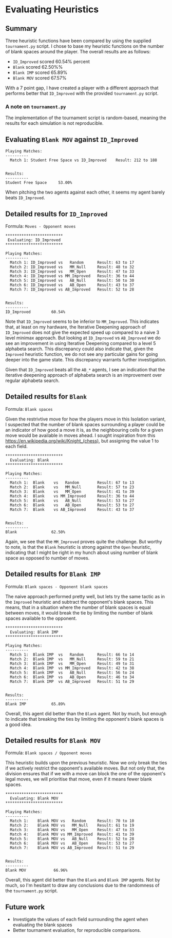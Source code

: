 # Evaluating Heuristics

## Summary
Three heuristic functions have been compared by using the supplied `tournament.py` script. I chose to base my heuristic functions on the number of blank spaces around the player. The overall results are as follows:

* `ID_Improved` scored 60.54% percent
* `Blank` scored 62.50%% 
* `Blank IMP` scored 65.89%
* `Blank MOV` scored 67.57%

With a 7 point gap, I have created a player with a different approach that performs better that `ID_Improved` with the provided `tournament.py` script. 

### A note on `tournament.py`
The implementation of the tournament script is random-based, meaning the results for each simulation is not reproducible.

## Evaluating  `Blank MOV` against `ID_Improved` 
```
Playing Matches:
----------
  Match 1: Student Free Space vs ID_Improved 	Result: 212 to 188


Results:
----------
Student Free Space     53.00%
```

When pitching the two agents against each other, it seems my agent barely beats `ID_Improved`. 


## Detailed results for `ID_Improved`
Formula: `Moves - Opponent moves`

```
*************************
 Evaluating: ID_Improved
*************************

Playing Matches:
----------
  Match 1: ID_Improved vs   Random    	Result: 63 to 17
  Match 2: ID_Improved vs   MM_Null   	Result: 48 to 32
  Match 3: ID_Improved vs   MM_Open   	Result: 47 to 33
  Match 4: ID_Improved vs MM_Improved 	Result: 36 to 44
  Match 5: ID_Improved vs   AB_Null   	Result: 50 to 30
  Match 6: ID_Improved vs   AB_Open   	Result: 43 to 37
  Match 7: ID_Improved vs AB_Improved 	Result: 52 to 28


Results:
----------
ID_Improved         60.54%
```
Note that `ID_Improved` seems to be inferior to `MM_Improved`. This indicates that, at least on my hardware, the Iterative Deepening approach of `ID_Improved` does not give the expected speed up compared to a naive 3 level minimax approach. But looking at `ID_Improved` vs `AB_Improved` we do see an improvement in using Iterative Deepening compared to a level 5 alphabeta search. This discrepancy could also indicate that, given the `Improved` heuristic function, we do not see any particular gains for going deeper into the game state. This discrepancy warrants further investigation.

Given that `ID_Improved` beats all the `AB_*` agents, I see an indication that the iterative deepening approach of alphabeta search is an improvement over regular alphabeta search.

## Detailed results for `Blank`
Formula: `Blank spaces` 

Given the restrivtive move for how the players move in this Isolation variant, I suspected that the number of blank spaces surrounding a player could be an indicator of how good a move it is, as the neighbouring cells for a given move would be available in moves ahead. I sought inspiration from this <https://en.wikipedia.org/wiki/Knight_(chess)>, but assigning the value 1 to each field. 

```
*************************
  Evaluating: Blank
*************************

Playing Matches:
----------
  Match 1:  Blank    vs   Random    	Result: 67 to 13
  Match 2:  Blank    vs   MM_Null   	Result: 57 to 23
  Match 3:  Blank    vs   MM_Open   	Result: 41 to 39
  Match 4:  Blank    vs MM_Improved 	Result: 36 to 44
  Match 5:  Blank    vs   AB_Null   	Result: 53 to 27
  Match 6:  Blank    vs   AB_Open   	Result: 53 to 27
  Match 7:  Blank    vs AB_Improved 	Result: 43 to 37


Results:
----------
Blank               62.50%
```
Again, we see that the `MM_Improved` proves quite the challenge. But worthy to note, is that the `Blank` heuristic is strong against the `Open` heuristic, indicating that I might be right in my hunch about using number of blank space as opposed to number of moves.

## Detailed results for `Blank IMP`
Formula: `Blank spaces - Opponent blank spaces`

The naive approach performed pretty well, but lets try the same tactic as in the `Improved` heuristic and subtract the opponent's blank spaces. This means, that in a situation where the number of blank spaces is equal between moves, it would break the tie by limiting the number of blank spaces available to the opponent.

```
*************************
  Evaluating: Blank IMP
*************************

Playing Matches:
----------
  Match 1:  Blank IMP  vs   Random    	Result: 66 to 14
  Match 2:  Blank IMP  vs   MM_Null   	Result: 59 to 21
  Match 3:  Blank IMP  vs   MM_Open   	Result: 49 to 31
  Match 4:  Blank IMP  vs MM_Improved 	Result: 42 to 38
  Match 5:  Blank IMP  vs   AB_Null   	Result: 56 to 24
  Match 6:  Blank IMP  vs   AB_Open   	Result: 46 to 34
  Match 7:  Blank IMP  vs AB_Improved 	Result: 51 to 29


Results:
----------
Blank IMP           65.89%
```
Overall, this agent did better than the `Blank` agent. Not by much, but enough to indicate that breaking the ties by limiting the opponent's blank spaces is a good idea.


## Detailed results for `Blank MOV`
Formula: `Blank spaces / Opponent moves`

This heuristic builds upon the previous heuristic. Now we only break the ties if we actively restrict the opponent's available moves. But not only that, the division ensures that if we with a move can block the one of the opponent's legal moves, we will prioritise that move, even if it means fewer blank spaces.

```
*************************
  Evaluating: Blank MOV
*************************

Playing Matches:
----------
  Match 1:    Blank MOV vs   Random    	Result: 70 to 10
  Match 2:    Blank MOV vs   MM_Null   	Result: 61 to 19
  Match 3:    Blank MOV vs   MM_Open   	Result: 47 to 33
  Match 4:    Blank MOV vs MM_Improved 	Result: 41 to 39
  Match 5:    Blank MOV vs   AB_Null   	Result: 52 to 28
  Match 6:    Blank MOV vs   AB_Open   	Result: 53 to 27
  Match 7:    Blank MOV vs AB_Improved 	Result: 51 to 29


Results:
----------
Blank MOV            66.96%
```
Overall, this agent did better than the `Blank` and `Blank IMP` agents. Not by much, so I'm hesitant to draw any conclusions due to the randomness of the `tournament.py` script. 


## Future work
* Investigate the values of each field surrounding the agent when evaluating the blank spaces
* Better tournament evaluation, for reproducible comparisons.
